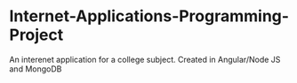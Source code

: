 # Internet-Applications-Programming-Project

An interenet application for a college subject. Created in Angular/Node JS and MongoDB
